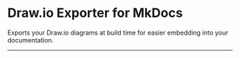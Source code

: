 # Draw.io Exporter for MkDocs

Exports your Draw.io diagrams at build time for easier embedding into your documentation.

---
